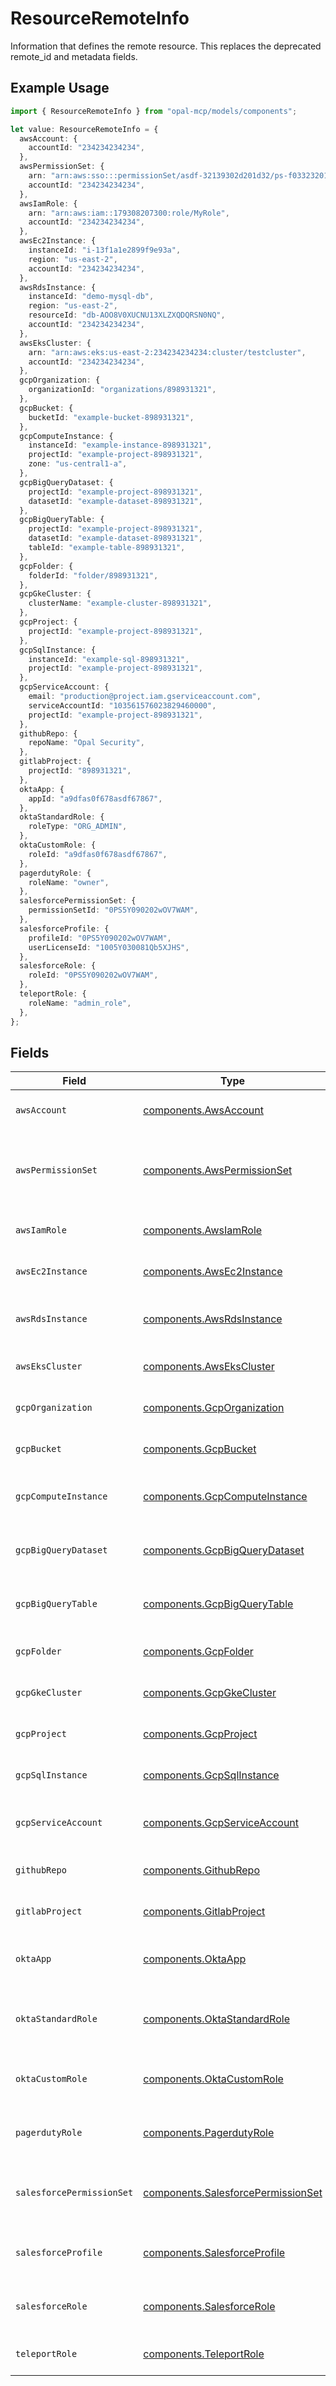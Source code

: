 # ResourceRemoteInfo

Information that defines the remote resource. This replaces the deprecated remote_id and metadata fields.

## Example Usage

```typescript
import { ResourceRemoteInfo } from "opal-mcp/models/components";

let value: ResourceRemoteInfo = {
  awsAccount: {
    accountId: "234234234234",
  },
  awsPermissionSet: {
    arn: "arn:aws:sso:::permissionSet/asdf-32139302d201d32/ps-f03323201211e1b9",
    accountId: "234234234234",
  },
  awsIamRole: {
    arn: "arn:aws:iam::179308207300:role/MyRole",
    accountId: "234234234234",
  },
  awsEc2Instance: {
    instanceId: "i-13f1a1e2899f9e93a",
    region: "us-east-2",
    accountId: "234234234234",
  },
  awsRdsInstance: {
    instanceId: "demo-mysql-db",
    region: "us-east-2",
    resourceId: "db-AOO8V0XUCNU13XLZXQDQRSN0NQ",
    accountId: "234234234234",
  },
  awsEksCluster: {
    arn: "arn:aws:eks:us-east-2:234234234234:cluster/testcluster",
    accountId: "234234234234",
  },
  gcpOrganization: {
    organizationId: "organizations/898931321",
  },
  gcpBucket: {
    bucketId: "example-bucket-898931321",
  },
  gcpComputeInstance: {
    instanceId: "example-instance-898931321",
    projectId: "example-project-898931321",
    zone: "us-central1-a",
  },
  gcpBigQueryDataset: {
    projectId: "example-project-898931321",
    datasetId: "example-dataset-898931321",
  },
  gcpBigQueryTable: {
    projectId: "example-project-898931321",
    datasetId: "example-dataset-898931321",
    tableId: "example-table-898931321",
  },
  gcpFolder: {
    folderId: "folder/898931321",
  },
  gcpGkeCluster: {
    clusterName: "example-cluster-898931321",
  },
  gcpProject: {
    projectId: "example-project-898931321",
  },
  gcpSqlInstance: {
    instanceId: "example-sql-898931321",
    projectId: "example-project-898931321",
  },
  gcpServiceAccount: {
    email: "production@project.iam.gserviceaccount.com",
    serviceAccountId: "103561576023829460000",
    projectId: "example-project-898931321",
  },
  githubRepo: {
    repoName: "Opal Security",
  },
  gitlabProject: {
    projectId: "898931321",
  },
  oktaApp: {
    appId: "a9dfas0f678asdf67867",
  },
  oktaStandardRole: {
    roleType: "ORG_ADMIN",
  },
  oktaCustomRole: {
    roleId: "a9dfas0f678asdf67867",
  },
  pagerdutyRole: {
    roleName: "owner",
  },
  salesforcePermissionSet: {
    permissionSetId: "0PS5Y090202wOV7WAM",
  },
  salesforceProfile: {
    profileId: "0PS5Y090202wOV7WAM",
    userLicenseId: "1005Y030081Qb5XJHS",
  },
  salesforceRole: {
    roleId: "0PS5Y090202wOV7WAM",
  },
  teleportRole: {
    roleName: "admin_role",
  },
};
```

## Fields

| Field                                                                                    | Type                                                                                     | Required                                                                                 | Description                                                                              |
| ---------------------------------------------------------------------------------------- | ---------------------------------------------------------------------------------------- | ---------------------------------------------------------------------------------------- | ---------------------------------------------------------------------------------------- |
| `awsAccount`                                                                             | [components.AwsAccount](../../models/components/awsaccount.md)                           | :heavy_minus_sign:                                                                       | Remote info for AWS account.                                                             |
| `awsPermissionSet`                                                                       | [components.AwsPermissionSet](../../models/components/awspermissionset.md)               | :heavy_minus_sign:                                                                       | Remote info for AWS Identity Center permission set.                                      |
| `awsIamRole`                                                                             | [components.AwsIamRole](../../models/components/awsiamrole.md)                           | :heavy_minus_sign:                                                                       | Remote info for AWS IAM role.                                                            |
| `awsEc2Instance`                                                                         | [components.AwsEc2Instance](../../models/components/awsec2instance.md)                   | :heavy_minus_sign:                                                                       | Remote info for AWS EC2 instance.                                                        |
| `awsRdsInstance`                                                                         | [components.AwsRdsInstance](../../models/components/awsrdsinstance.md)                   | :heavy_minus_sign:                                                                       | Remote info for AWS RDS instance.                                                        |
| `awsEksCluster`                                                                          | [components.AwsEksCluster](../../models/components/awsekscluster.md)                     | :heavy_minus_sign:                                                                       | Remote info for AWS EKS cluster.                                                         |
| `gcpOrganization`                                                                        | [components.GcpOrganization](../../models/components/gcporganization.md)                 | :heavy_minus_sign:                                                                       | Remote info for GCP organization.                                                        |
| `gcpBucket`                                                                              | [components.GcpBucket](../../models/components/gcpbucket.md)                             | :heavy_minus_sign:                                                                       | Remote info for GCP bucket.                                                              |
| `gcpComputeInstance`                                                                     | [components.GcpComputeInstance](../../models/components/gcpcomputeinstance.md)           | :heavy_minus_sign:                                                                       | Remote info for GCP compute instance.                                                    |
| `gcpBigQueryDataset`                                                                     | [components.GcpBigQueryDataset](../../models/components/gcpbigquerydataset.md)           | :heavy_minus_sign:                                                                       | Remote info for GCP BigQuery Dataset.                                                    |
| `gcpBigQueryTable`                                                                       | [components.GcpBigQueryTable](../../models/components/gcpbigquerytable.md)               | :heavy_minus_sign:                                                                       | Remote info for GCP BigQuery Table.                                                      |
| `gcpFolder`                                                                              | [components.GcpFolder](../../models/components/gcpfolder.md)                             | :heavy_minus_sign:                                                                       | Remote info for GCP folder.                                                              |
| `gcpGkeCluster`                                                                          | [components.GcpGkeCluster](../../models/components/gcpgkecluster.md)                     | :heavy_minus_sign:                                                                       | Remote info for GCP GKE cluster.                                                         |
| `gcpProject`                                                                             | [components.GcpProject](../../models/components/gcpproject.md)                           | :heavy_minus_sign:                                                                       | Remote info for GCP project.                                                             |
| `gcpSqlInstance`                                                                         | [components.GcpSqlInstance](../../models/components/gcpsqlinstance.md)                   | :heavy_minus_sign:                                                                       | Remote info for GCP SQL instance.                                                        |
| `gcpServiceAccount`                                                                      | [components.GcpServiceAccount](../../models/components/gcpserviceaccount.md)             | :heavy_minus_sign:                                                                       | Remote info for a GCP service account.                                                   |
| `githubRepo`                                                                             | [components.GithubRepo](../../models/components/githubrepo.md)                           | :heavy_minus_sign:                                                                       | Remote info for GitHub repository.                                                       |
| `gitlabProject`                                                                          | [components.GitlabProject](../../models/components/gitlabproject.md)                     | :heavy_minus_sign:                                                                       | Remote info for Gitlab project.                                                          |
| `oktaApp`                                                                                | [components.OktaApp](../../models/components/oktaapp.md)                                 | :heavy_minus_sign:                                                                       | Remote info for Okta directory app.                                                      |
| `oktaStandardRole`                                                                       | [components.OktaStandardRole](../../models/components/oktastandardrole.md)               | :heavy_minus_sign:                                                                       | Remote info for Okta directory standard role.                                            |
| `oktaCustomRole`                                                                         | [components.OktaCustomRole](../../models/components/oktacustomrole.md)                   | :heavy_minus_sign:                                                                       | Remote info for Okta directory custom role.                                              |
| `pagerdutyRole`                                                                          | [components.PagerdutyRole](../../models/components/pagerdutyrole.md)                     | :heavy_minus_sign:                                                                       | Remote info for Pagerduty role.                                                          |
| `salesforcePermissionSet`                                                                | [components.SalesforcePermissionSet](../../models/components/salesforcepermissionset.md) | :heavy_minus_sign:                                                                       | Remote info for Salesforce permission set.                                               |
| `salesforceProfile`                                                                      | [components.SalesforceProfile](../../models/components/salesforceprofile.md)             | :heavy_minus_sign:                                                                       | Remote info for Salesforce profile.                                                      |
| `salesforceRole`                                                                         | [components.SalesforceRole](../../models/components/salesforcerole.md)                   | :heavy_minus_sign:                                                                       | Remote info for Salesforce role.                                                         |
| `teleportRole`                                                                           | [components.TeleportRole](../../models/components/teleportrole.md)                       | :heavy_minus_sign:                                                                       | Remote info for Teleport role.                                                           |